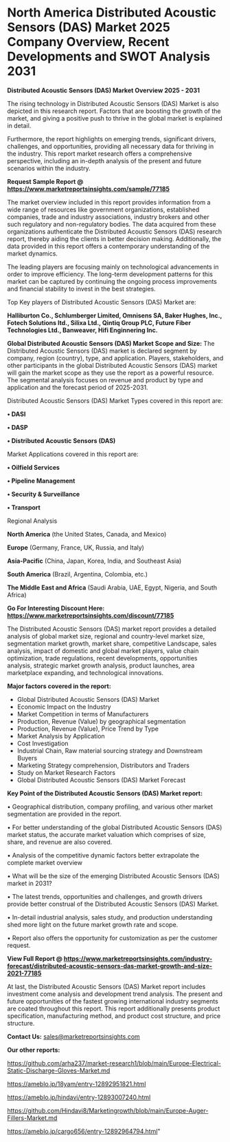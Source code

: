 # North America Distributed Acoustic Sensors (DAS) Market 2025 Company Overview, Recent Developments and SWOT Analysis 2031

<Strong> Distributed Acoustic Sensors (DAS) Market Overview 2025 - 2031</strong>

The rising technology in Distributed Acoustic Sensors (DAS) Market is also depicted in this research report. Factors that are boosting the growth of the market, and giving a positive push to thrive in the global market is explained in detail.

Furthermore, the report highlights on emerging trends, significant drivers, challenges, and opportunities, providing all necessary data for thriving in the industry. This report market research offers a comprehensive perspective, including an in-depth analysis of the present and future scenarios within the industry.

<strong>Request Sample Report @ <a href=https://www.marketreportsinsights.com/sample/77185>https://www.marketreportsinsights.com/sample/77185</a></strong>

The market overview included in this report provides information from a wide range of resources like government organizations, established companies, trade and industry associations, industry brokers and other such regulatory and non-regulatory bodies. The data acquired from these organizations authenticate the Distributed Acoustic Sensors (DAS) research report, thereby aiding the clients in better decision making. Additionally, the data provided in this report offers a contemporary understanding of the market dynamics.

The leading players are focusing mainly on technological advancements in order to improve efficiency. The long-term development patterns for this market can be captured by continuing the ongoing process improvements and financial stability to invest in the best strategies.

Top Key players of Distributed Acoustic Sensors (DAS) Market are:

<strong>Halliburton Co., Schlumberger Limited, Omnisens SA, Baker Hughes, Inc., Fotech Solutions ltd., Silixa Ltd., Qintiq Group PLC, Future Fiber Technologies Ltd., Banweaver, Hifi Enginnering Inc.</strong>

<strong><b>Global Distributed Acoustic Sensors (DAS) Market Scope and Size:</b></strong>
The Distributed Acoustic Sensors (DAS) market is declared segment by company, region (country), type, and application. Players, stakeholders, and other participants in the global Distributed Acoustic Sensors (DAS) market will gain the market scope as they use the report as a powerful resource. The segmental analysis focuses on revenue and product by type and application and the forecast period of 2025-2031.

Distributed Acoustic Sensors (DAS) Market Types covered in this report are:

<strong>• DASI

• DASP

• Distributed Acoustic Sensors (DAS)</strong>

Market Applications covered in this report are:

<strong>• Oilfield Services

• Pipeline Management

• Security & Surveillance

• Transport</strong> 

Regional Analysis

<strong>North America</strong> (the United States, Canada, and Mexico)

<strong>Europe</strong> (Germany, France, UK, Russia, and Italy)

<strong>Asia-Pacific</strong> (China, Japan, Korea, India, and Southeast Asia)

<strong>South America</strong> (Brazil, Argentina, Colombia, etc.)

<strong>The Middle East and Africa</strong> (Saudi Arabia, UAE, Egypt, Nigeria, and South Africa)

<strong>Go For Interesting Discount Here: <a href=https://www.marketreportsinsights.com/discount/77185>https://www.marketreportsinsights.com/discount/77185</a></strong>

The Distributed Acoustic Sensors (DAS) market report provides a detailed analysis of global market size, regional and country-level market size, segmentation market growth, market share, competitive Landscape, sales analysis, impact of domestic and global market players, value chain optimization, trade regulations, recent developments, opportunities analysis, strategic market growth analysis, product launches, area marketplace expanding, and technological innovations.

<strong><b>Major factors covered in the report:</b></strong>
<ul>
  <li>Global Distributed Acoustic Sensors (DAS) Market </li>
  <li>Economic Impact on the Industry</li>
  <li>Market Competition in terms of Manufacturers</li>
  <li>Production, Revenue (Value) by geographical segmentation</li>
  <li>Production, Revenue (Value), Price Trend by Type</li>
  <li>Market Analysis by Application</li>
  <li>Cost Investigation</li>
  <li>Industrial Chain, Raw material sourcing strategy and Downstream Buyers</li>
  <li>Marketing Strategy comprehension, Distributors and Traders</li>
  <li>Study on Market Research Factors</li>
  <li>Global Distributed Acoustic Sensors (DAS) Market Forecast</li>
</ul>

<strong><b>Key Point of the Distributed Acoustic Sensors (DAS) Market report:</b></strong>

• Geographical distribution, company profiling, and various other market segmentation are provided in the report.

• For better understanding of the global Distributed Acoustic Sensors (DAS) market status, the accurate market valuation which comprises of size, share, and revenue are also covered.

• Analysis of the competitive dynamic factors better extrapolate the complete market overview

• What will be the size of the emerging Distributed Acoustic Sensors (DAS) market in 2031?

• The latest trends, opportunities and challenges, and growth drivers provide better construal of the Distributed Acoustic Sensors (DAS) Market.

• In-detail industrial analysis, sales study, and production understanding shed more light on the future market growth rate and scope.

• Report also offers the opportunity for customization as per the customer request.

<strong><b>View Full Report @ <a href=https://www.marketreportsinsights.com/industry-forecast/distributed-acoustic-sensors-das-market-growth-and-size-2021-77185>https://www.marketreportsinsights.com/industry-forecast/distributed-acoustic-sensors-das-market-growth-and-size-2021-77185</a></b></strong>


At last, the Distributed Acoustic Sensors (DAS) Market report includes investment come analysis and development trend analysis. The present and future opportunities of the fastest growing international industry segments are coated throughout this report. This report additionally presents product specification, manufacturing method, and product cost structure, and price structure.

<strong>Contact Us:</strong>
sales@marketreportsinsights.com

<strong>Our other reports:</strong>

<a href=https://github.com/arha237/market-research1/blob/main/Europe-Electrical-Static-Discharge-Gloves-Market.md>https://github.com/arha237/market-research1/blob/main/Europe-Electrical-Static-Discharge-Gloves-Market.md</a>

<a href=https://ameblo.jp/18yam/entry-12892951821.html>https://ameblo.jp/18yam/entry-12892951821.html</a>

<a href=https://ameblo.jp/hindavi/entry-12893007240.html>https://ameblo.jp/hindavi/entry-12893007240.html</a>

<a href=https://github.com/Hindavi8/Marketingrowth/blob/main/Europe-Auger-Fillers-Market.md>https://github.com/Hindavi8/Marketingrowth/blob/main/Europe-Auger-Fillers-Market.md</a>

<a href=https://ameblo.jp/cargo656/entry-12892964794.html>https://ameblo.jp/cargo656/entry-12892964794.html</a>"
